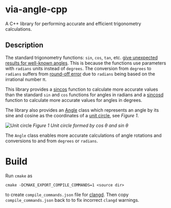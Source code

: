 # via-angle-cpp

A C++ library for performing accurate and efficient trigonometry calculations.

## Description

The standard trigonometry functions: `sin`, `cos`, `tan`, etc.
[give unexpected results for well-known angles](https://stackoverflow.com/questions/31502120/sin-and-cos-give-unexpected-results-for-well-known-angles#answer-31525208).
This is because the functions use parameters with `radians` units instead of `degrees`.
The conversion from `degrees` to `radians` suffers from
[round-off error](https://en.wikipedia.org/wiki/Round-off_error) due to
`radians` being based on the irrational number π.

This library provides a [sincos](include/via/trig.hpp#sincos) function to calculate more
accurate values than the standard `sin` and `cos` functions for angles in radians
and a [sincosd](include/via/trig.hpp#sincosd) function to calculate more accurate values
for angles in degrees.

The library also provides an [Angle](#angle) class which represents an angle
by its sine and cosine as the coordinates of a
[unit circle](https://en.wikipedia.org/wiki/Unit_circle), see *Figure 1*.

![Unit circle](https://upload.wikimedia.org/wikipedia/commons/thumb/7/72/Sinus_und_Kosinus_am_Einheitskreis_1.svg/250px-Sinus_und_Kosinus_am_Einheitskreis_1.svg.png)
*Figure 1 Unit circle formed by cos *θ* and sin *θ**

The `Angle` class enables more accurate calculations of angle rotations and
conversions to and from `degrees` or `radians`.


# Build

Run `cmake` as
```
cmake -DCMAKE_EXPORT_COMPILE_COMMANDS=1 <source dir>
```

to create `compile_commands.json` file for [clangd](https://clangd.llvm.org/).
Then copy `compile_commands.json` back to <source dir> to fix incorrect `clangd` warnings.
